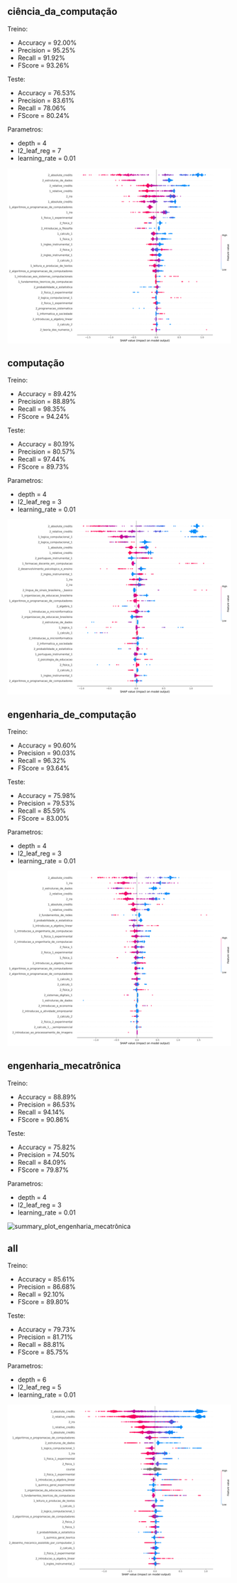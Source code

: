 ## ciência_da_computação
Treino:
*   Accuracy = 92.00%
*   Precision = 95.25%
*   Recall = 91.92%
*   FScore = 93.26%

Teste:
*   Accuracy = 76.53%
*   Precision = 83.61%
*   Recall = 78.06%
*   FScore = 80.24%

Parametros:
*   depth = 4
*   l2_leaf_reg = 7
*   learning_rate = 0.01

![summary_plot_ciência_da_computação](summary_plot_ciência_da_computação.png)
## computação
Treino:
*   Accuracy = 89.42%
*   Precision = 88.89%
*   Recall = 98.35%
*   FScore = 94.24%

Teste:
*   Accuracy = 80.19%
*   Precision = 80.57%
*   Recall = 97.44%
*   FScore = 89.73%

Parametros:
*   depth = 4
*   l2_leaf_reg = 3
*   learning_rate = 0.01

![summary_plot_computação](summary_plot_computação.png)
## engenharia_de_computação
Treino:
*   Accuracy = 90.60%
*   Precision = 90.03%
*   Recall = 96.32%
*   FScore = 93.64%

Teste:
*   Accuracy = 75.98%
*   Precision = 79.53%
*   Recall = 85.59%
*   FScore = 83.00%

Parametros:
*   depth = 4
*   l2_leaf_reg = 3
*   learning_rate = 0.01

![summary_plot_engenharia_de_computação](summary_plot_engenharia_de_computação.png)
## engenharia_mecatrônica
Treino:
*   Accuracy = 88.89%
*   Precision = 86.53%
*   Recall = 94.14%
*   FScore = 90.86%

Teste:
*   Accuracy = 75.82%
*   Precision = 74.50%
*   Recall = 84.09%
*   FScore = 79.87%

Parametros:
*   depth = 4
*   l2_leaf_reg = 3
*   learning_rate = 0.01

![summary_plot_engenharia_mecatrônica](summary_plot_engenharia_mecatrônica.png)
## all
Treino:
*   Accuracy = 85.61%
*   Precision = 86.68%
*   Recall = 92.10%
*   FScore = 89.80%

Teste:
*   Accuracy = 79.73%
*   Precision = 81.71%
*   Recall = 88.81%
*   FScore = 85.75%

Parametros:
*   depth = 6
*   l2_leaf_reg = 5
*   learning_rate = 0.01

![summary_plot_all](summary_plot_all.png)
